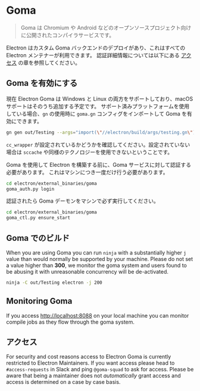 # Goma

> Goma は Chromium や Android などのオープンソースプロジェクト向けに公開されたコンパイラサービスです。

Electron はカスタム Goma バックエンドのデプロイがあり、これはすべての Electron メンテナーが利用できます。  認証詳細情報については以下にある [アクセス](#access) の章を参照してください。

## Goma を有効にする

現在 Electron Goma は Windows と Linux の両方をサポートしており、macOS サポートはそのうち追加する予定です。  サポート済みプラットフォームを使用している場合、`gn` の使用時に `goma.gn` コンフィグをインポートして Goma を有効にできます。

```bash
gn gen out/Testing --args="import(\"//electron/build/args/testing.gn\") import(\"//electron/build/args/goma.gn\")"
```

`cc_wrapper` が設定されているかどうかを確認してください。設定されていない場合は `sccache` や同様のテクノロジーを使用できないということです。

Goma を使用して Electron を構築する前に、Goma サービスに対して認証する必要があります。  これはマシンにつき一度だけ行う必要があります。

```bash
cd electron/external_binaries/goma
goma_auth.py login
```

認証されたら Goma デーモンをマシンで必ず実行してください。

```bash
cd electron/external_binaries/goma
goma_ctl.py ensure_start
```

## Goma でのビルド

When you are using Goma you can run `ninja` with a substantially higher `j` value than would normally be supported by your machine.  Please do not set a value higher than **300**, we monitor the goma system and users found to be abusing it with unreasonable concurrency will be de-activated.

```bash
ninja -C out/Testing electron -j 200
```

## Monitoring Goma

If you access [http://localhost:8088](http://localhost:8088) on your local machine you can monitor compile jobs as they flow through the goma system.

## アクセス

For security and cost reasons access to Electron Goma is currently restricted to Electron Maintainers.  If you want access please head to `#access-requests` in Slack and ping `@goma-squad` to ask for access.  Please be aware that being a maintainer does not *automatically* grant access and access is determined on a case by case basis.
